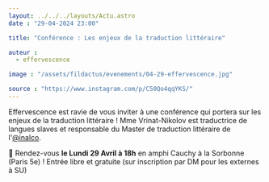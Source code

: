 ```yaml
---
layout: ../../../layouts/Actu.astro
date : "29-04-2024 23:00"

title: "Conférence : Les enjeux de la traduction littéraire"

auteur :
  - effervescence

image : "/assets/fildactus/evenements/04-29-effervescence.jpg"

source : "https://www.instagram.com/p/C50Qo4qqYKS/"
---
```


Effervescence est ravie de vous inviter à une conférence qui portera sur les enjeux de la traduction littéraire ! Mme Vrinat-Nikolov est traductrice de langues slaves et responsable du Master de traduction littéraire de l'[@inalco](https://www.instagram.com/inalco/).

📆 Rendez-vous __le Lundi 29 Avril à 18h__ en amphi Cauchy à la Sorbonne (Paris 5e) ! Entrée libre et gratuite (sur inscription par DM pour les externes à SU)
